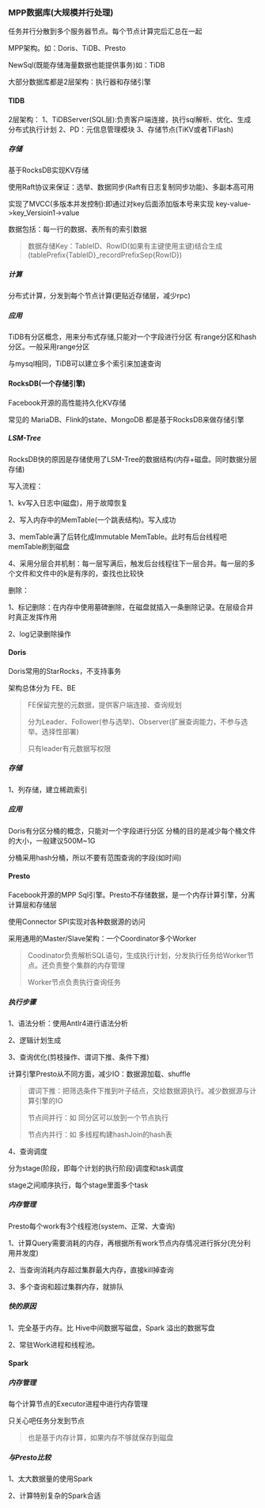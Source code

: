 
### MPP数据库(大规模并行处理)


任务并行分散到多个服务器节点。每个节点计算完后汇总在一起

MPP架构。如：Doris、TiDB、Presto

NewSql(既能存储海量数据也能提供事务)如：TiDB


大部分数据库都是2层架构：执行器和存储引擎

#### TIDB

2层架构：
1、TiDBServer(SQL层):负责客户端连接，执行sql解析、优化、生成分布式执行计划
2、PD：元信息管理模块
3、存储节点(TiKV或者TiFlash)

##### 存储

基于RocksDB实现KV存储

使用Raft协议来保证：选举、数据同步(Raft有日志复制同步功能)、多副本高可用

实现了MVCC(多版本并发控制):即通过对key后面添加版本号来实现 key-value->key_Versioin1->value

数据包括：每一行的数据、表所有的索引数据
> 数据存储Key：TableID、RowID(如果有主键使用主键)结合生成(tablePrefix{TableID}_recordPrefixSep{RowID})
>

##### 计算

分布式计算，分发到每个节点计算(更贴近存储层，减少rpc)

##### 应用

TiDB有分区概念，用来分布式存储,只能对一个字段进行分区
有range分区和hash分区。一般采用range分区

与mysql相同，TiDB可以建立多个索引来加速查询


#### RocksDB(一个存储引擎)

Facebook开源的高性能持久化KV存储

常见的 MariaDB、Flink的state、MongoDB 都是基于RocksDB来做存储引擎

##### LSM-Tree

RocksDB快的原因是存储使用了LSM-Tree的数据结构(内存+磁盘。同时数据分层存储)

写入流程：

1、kv写入日志中(磁盘)，用于故障恢复

2、写入内存中的MemTable(一个跳表结构)。写入成功

3、memTable满了后转化成Immutable MemTable。此时有后台线程吧memTable刷到磁盘

4、采用分层合并机制：每一层写满后，触发后台线程往下一层合并。每一层的多个文件和文件中的k是有序的，查找也比较快

删除：

1、标记删除：在内存中使用墓碑删除，在磁盘就插入一条删除记录。在层级合并时真正发挥作用

2、log记录删除操作


#### Doris

Doris常用的StarRocks，不支持事务

架构总体分为 FE、BE

> FE保留完整的元数据，提供客户端连接、查询规划
>
> 分为Leader、Follower(参与选举)、Observer(扩展查询能力，不参与选举。选择性部署)
>
> 只有leader有元数据写权限


##### 存储

1、列存储，建立稀疏索引


##### 应用

Doris有分区分桶的概念，只能对一个字段进行分区
分桶的目的是减少每个桶文件的大小，一般建议500M~1G

分桶采用hash分桶，所以不要有范围查询的字段(如时间)



#### Presto

Facebook开源的MPP Sql引擎。Presto不存储数据，是一个内存计算引擎，分离计算层和存储层

使用Connector SPI实现对各种数据源的访问

采用通用的Master/Slave架构：一个Coordinator多个Worker

> Coodinator负责解析SQL语句，生成执行计划，分发执行任务给Worker节点。还负责整个集群的内存管理
>
> Worker节点负责执行查询任务

##### 执行步骤

1、语法分析：使用Antlr4进行语法分析

2、逻辑计划生成

3、查询优化(剪枝操作、谓词下推、条件下推)

计算引擎Presto从不同方面，减少IO：数据源加载、shuffle

> 谓词下推：把筛选条件下推到叶子结点，交给数据源执行。减少数据源与计算引擎的IO
>
> 节点间并行：如 同分区可以放到一个节点执行
>
> 节点内并行：如 多线程构建hashJoin的hash表

4、查询调度

分为stage(阶段，即每个计划的执行阶段)调度和task调度

stage之间顺序执行，每个stage里面多个task


##### 内存管理

Presto每个work有3个线程池(system、正常、大查询)

1、计算Query需要消耗的内存，再根据所有work节点内存情况进行拆分(充分利用并发度)

2、当查询消耗内存超过集群最大内存，直接kill掉查询

3、多个查询和超过集群内存，就排队


##### 快的原因

1、完全基于内存。比 Hive中间数据写磁盘，Spark 溢出的数据写盘

2、常驻Work进程和线程池。

#### Spark

##### 内存管理

每个计算节点的Executor进程中进行内存管理

只关心吧任务分发到节点

> 也是基于内存计算，如果内存不够就保存到磁盘


##### 与Presto比较

1、太大数据量的使用Spark

2、计算特别复杂的Spark合适




